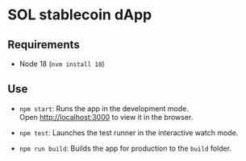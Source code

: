 # SOL stablecoin dApp

## Requirements

* Node 18 (`nvm install 18`)

## Use  

* `npm start`: Runs the app in the development mode.\
Open [http://localhost:3000](http://localhost:3000) to view it in the browser.

* `npm test`: Launches the test runner in the interactive watch mode.

* `npm run build`: Builds the app for production to the `build` folder.
  